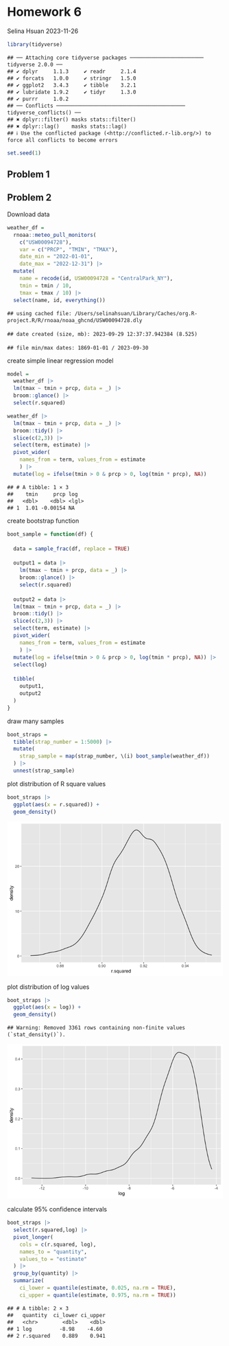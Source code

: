 Homework 6
================
Selina Hsuan
2023-11-26

``` r
library(tidyverse)
```

    ## ── Attaching core tidyverse packages ──────────────────────── tidyverse 2.0.0 ──
    ## ✔ dplyr     1.1.3     ✔ readr     2.1.4
    ## ✔ forcats   1.0.0     ✔ stringr   1.5.0
    ## ✔ ggplot2   3.4.3     ✔ tibble    3.2.1
    ## ✔ lubridate 1.9.2     ✔ tidyr     1.3.0
    ## ✔ purrr     1.0.2     
    ## ── Conflicts ────────────────────────────────────────── tidyverse_conflicts() ──
    ## ✖ dplyr::filter() masks stats::filter()
    ## ✖ dplyr::lag()    masks stats::lag()
    ## ℹ Use the conflicted package (<http://conflicted.r-lib.org/>) to force all conflicts to become errors

``` r
set.seed(1)
```

## Problem 1

## Problem 2

Download data

``` r
weather_df = 
  rnoaa::meteo_pull_monitors(
    c("USW00094728"),
    var = c("PRCP", "TMIN", "TMAX"), 
    date_min = "2022-01-01",
    date_max = "2022-12-31") |>
  mutate(
    name = recode(id, USW00094728 = "CentralPark_NY"),
    tmin = tmin / 10,
    tmax = tmax / 10) |>
  select(name, id, everything())
```

    ## using cached file: /Users/selinahsuan/Library/Caches/org.R-project.R/R/rnoaa/noaa_ghcnd/USW00094728.dly

    ## date created (size, mb): 2023-09-29 12:37:37.942384 (8.525)

    ## file min/max dates: 1869-01-01 / 2023-09-30

create simple linear regression model

``` r
model = 
  weather_df |> 
  lm(tmax ~ tmin + prcp, data = _) |> 
  broom::glance() |> 
  select(r.squared)
```

``` r
weather_df |> 
  lm(tmax ~ tmin + prcp, data = _) |> 
  broom::tidy() |> 
  slice(c(2,3)) |> 
  select(term, estimate) |> 
  pivot_wider(
    names_from = term, values_from = estimate
    ) |> 
  mutate(log = ifelse(tmin > 0 & prcp > 0, log(tmin * prcp), NA))
```

    ## # A tibble: 1 × 3
    ##    tmin     prcp log  
    ##   <dbl>    <dbl> <lgl>
    ## 1  1.01 -0.00154 NA

create bootstrap function

``` r
boot_sample = function(df) {
  
  data = sample_frac(df, replace = TRUE)
  
  output1 = data |> 
    lm(tmax ~ tmin + prcp, data = _) |> 
    broom::glance() |> 
    select(r.squared)
  
  output2 = data |> 
  lm(tmax ~ tmin + prcp, data = _) |> 
  broom::tidy() |> 
  slice(c(2,3)) |> 
  select(term, estimate) |> 
  pivot_wider(
    names_from = term, values_from = estimate
    ) |> 
  mutate(log = ifelse(tmin > 0 & prcp > 0, log(tmin * prcp), NA)) |> 
  select(log)
  
  tibble(
    output1,
    output2
  )
}
```

draw many samples

``` r
boot_straps = 
  tibble(strap_number = 1:5000) |> 
  mutate(
    strap_sample = map(strap_number, \(i) boot_sample(weather_df))
  ) |> 
  unnest(strap_sample)
```

plot distribution of R square values

``` r
boot_straps |> 
  ggplot(aes(x = r.squared)) + 
  geom_density()
```

![](p8105_hw6_sh4354_files/figure-gfm/unnamed-chunk-7-1.png)<!-- -->

plot distribution of log values

``` r
boot_straps |> 
  ggplot(aes(x = log)) + 
  geom_density()
```

    ## Warning: Removed 3361 rows containing non-finite values (`stat_density()`).

![](p8105_hw6_sh4354_files/figure-gfm/unnamed-chunk-8-1.png)<!-- -->

calculate 95% confidence intervals

``` r
boot_straps |> 
  select(r.squared,log) |> 
  pivot_longer(
    cols = c(r.squared, log),
    names_to = "quantity", 
    values_to = "estimate"
  ) |> 
  group_by(quantity) |> 
  summarize(
    ci_lower = quantile(estimate, 0.025, na.rm = TRUE),
    ci_upper = quantile(estimate, 0.975, na.rm = TRUE))
```

    ## # A tibble: 2 × 3
    ##   quantity  ci_lower ci_upper
    ##   <chr>        <dbl>    <dbl>
    ## 1 log         -8.98    -4.60 
    ## 2 r.squared    0.889    0.941
